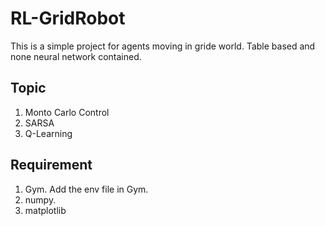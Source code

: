 # RL-GridRobot
This is a simple project for agents moving in gride world. Table based and none neural network contained.
## Topic
1. Monto Carlo Control
2. SARSA
3. Q-Learning
## Requirement
1. Gym. Add the env file in Gym.
2. numpy.
3. matplotlib
